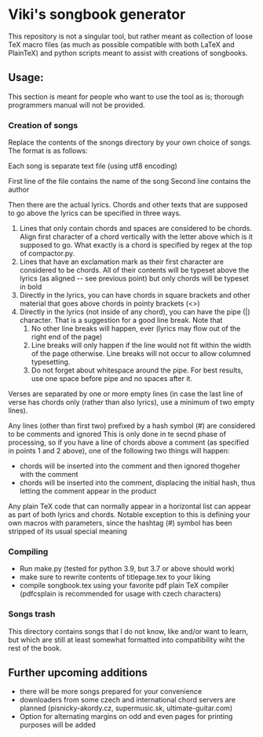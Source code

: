 # Viki's songbook generator

This repository is not a singular tool, but rather meant as collection of loose TeX macro files (as much as possible compatible with both LaTeX and PlainTeX) and python scripts meant to assist with creations of songbooks.

## Usage:

This section is meant for people who want to use the tool as is; thorough programmers manual will not be provided.

### Creation of songs

Replace the contents of the snongs directory by your own choice of songs. The format is as follows:

Each song is separate text file (using utf8 encoding)

First line of the file contains the name of the song
Second line contains the author

Then there are the actual lyrics. Chords and other texts that are supposed to go above the lyrics can be specified
in three ways.

1) Lines that only contain chords and spaces are considered to be chords. Align first character of a chord vertically
with the letter above which is it supposed to go. What exactly is a chord is specified by regex at the top of
compactor.py.
2) Lines that have an exclamation mark as their first character are considered to be chords. All of their contents
will be typeset above the lyrics (as aligned -- see previous point) but only chords will be typeset in bold
3) Directly in the lyrics, you can have chords in square brackets and other material that goes above chords
in pointy brackets (<>)
4) Directly in the lyrics (not inside of any chord), you can have the pipe (|) character. That is a suggestion
for a good line break. Note that
   1) No other line breaks will happen, ever (lyrics may flow out of the right end of the page)
   2) Line breaks will only happen if the line would not fit within the width of the page otherwise. Line breaks will not occur to allow columned typesetting. 
   3) Do not forget about whitespace around the pipe. For best results, use one space before pipe and no spaces after it. 

Verses are separated by one or more empty lines (in case the last line of verse has chords
only (rather than also lyrics), use a minimum of two empty lines).

Any lines (other than first two) prefixed by a hash symbol (#) are considered to be comments and ignored
This is only done in te secnd phase of processing, so if you have a line of chords above a comment
(as specified in points 1 and 2 above), one of the following two things will happen:

 - chords will be inserted into the comment and then ignored thogeher with the comment
 - chords will be inserted into the comment, displacing the initial hash, thus letting the comment appear in the product

Any plain TeX code that can normally appear in a horizontal list can appear as part of both lyrics and chords. 
Notable exception to this is defining your own macros with parameters, since the hashtag (#) symbol has been
stripped of its usual special meaning

### Compiling

 - Run make.py (tested for python 3.9, but 3.7 or above should work)
 - make sure to rewrite contents of titlepage.tex to your liking
 - compile songbook.tex using your favorite pdf plain TeX compiler (pdfcsplain is recommended for usage with czech characters)

### Songs trash

This directory contains songs that I do not know, like and/or want to learn, but which are still at least somewhat
formatted into compatibility wiht the rest of the book.

## Further upcoming additions

 - there will be more songs prepared for your convenience
 - downloaders from some czech and international chord servers are planned (pisnicky-akordy.cz, supermusic.sk, ultimate-guitar.com)
 - Option for alternating margins on odd and even pages for printing purposes will be added